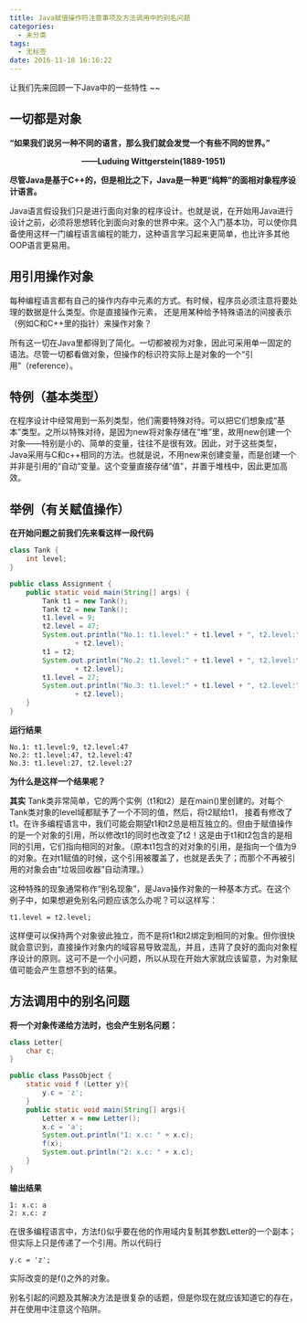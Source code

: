 ```yaml
---
title: Java赋值操作符注意事项及方法调用中的别名问题
categories:
  - 未分类
tags:
  - 无标签
date: 2016-11-18 16:16:22
---
```


让我们先来回顾一下Java中的一些特性 ~~

## **一切都是对象**

**“如果我们说另一种不同的语言，那么我们就会发觉一个有些不同的世界。”**
**<center>——Luduing Wittgerstein(1889-1951)</center>**

**尽管Java是基于C++的，但是相比之下，Java是一种更“纯粹”的面相对象程序设计语言。**

Java语言假设我们只是进行面向对象的程序设计。也就是说，在开始用Java进行设计之前，必须将思想转化到面向对象的世界中来。这个入门基本功，可以使你具备使用这样一门编程语言编程的能力，这种语言学习起来更简单，也比许多其他OOP语言更易用。


## **用引用操作对象**

每种编程语言都有自己的操作内存中元素的方式。有时候，程序员必须注意将要处理的数据是什么类型。你是直接操作元素， 还是用某种给予特殊语法的间接表示（例如C和C++里的指针）来操作对象？

所有这一切在Java里都得到了简化。一切都被视为对象，因此可采用单一固定的语法。尽管一切都看做对象，但操作的标识符实际上是对象的一个“引用”（reference）。


## **特例（基本类型）**

在程序设计中经常用到一系列类型，他们需要特殊对待。可以把它们想象成“基本”类型。之所以特殊对待，是因为new将对象存储在“堆”里，故用new创建一个对象——特别是小的、简单的变量，往往不是很有效。因此，对于这些类型，Java采用与C和c++相同的方法。也就是说，不用new来创建变量，而是创建一个并非是引用的“自动”变量。这个变量直接存储“值”，并置于堆栈中，因此更加高效。


## **举例（有关赋值操作）**

**在开始问题之前我们先来看这样一段代码**

```java
class Tank {
	int level;
}

public class Assignment {
	public static void main(String[] args) {
		Tank t1 = new Tank();
		Tank t2 = new Tank();
		t1.level = 9;
		t2.level = 47;
		System.out.println("No.1: t1.level:" + t1.level + ", t2.level:"
				+ t2.level);
		t1 = t2;
		System.out.println("No.2: t1.level:" + t1.level + ", t2.level:"
				+ t2.level);
		t1.level = 27;
		System.out.println("No.3: t1.level:" + t1.level + ", t2.level:"
				+ t2.level);
	}
}

```

**运行结果**

```
No.1: t1.level:9, t2.level:47
No.2: t1.level:47, t2.level:47
No.3: t1.level:27, t2.level:27
```

**为什么是这样一个结果呢？**

**其实** Tank类非常简单，它的两个实例（t1和t2）是在main()里创建的。对每个Tank类对象的level域都赋予了一个不同的值，然后，将t2赋给t1， 接着有修改了t1。在许多编程语言中，我们可能会期望t1和t2总是相互独立的。但由于赋值操作的是一个对象的引用，所以修改t1的同时也改变了t2！这是由于t1和t2包含的是相同的引用，它们指向相同的对象。（原本t1包含的对对象的引用，是指向一个值为9的对象。在对t1赋值的时候，这个引用被覆盖了，也就是丢失了；而那个不再被引用的对象会由“垃圾回收器”自动清理。）

这种特殊的现象通常称作“别名现象”，是Java操作对象的一种基本方式。在这个例子中，如果想避免别名问题应该怎么办呢？可以这样写：
```
t1.level = t2.level;
```
这样便可以保持两个对象彼此独立，而不是将t1和t2绑定到相同的对象。但你很快就会意识到，直接操作对象内的域容易导致混乱，并且，违背了良好的面向对象程序设计的原则。这可不是一个小问题，所以从现在开始大家就应该留意，为对象赋值可能会产生意想不到的结果。


## **方法调用中的别名问题**

**将一个对象传递给方法时，也会产生别名问题：**

```java
class Letter{
	char c;
}

public class PassObject {
	static void f (Letter y){
		y.c = 'z';
	}
	public static void main(String[] args){
		Letter x = new Letter();
		x.c = 'a';
		System.out.println("1: x.c: " + x.c);
		f(x);
		System.out.println("2: x.c: " + x.c);
	}
}
```

**输出结果**

```
1: x.c: a
2: x.c: z
```

在很多编程语言中，方法f()似乎要在他的作用域内复制其参数Letter的一个副本；但实际上只是传递了一个引用。所以代码行
```
y.c = 'z';
```

实际改变的是f()之外的对象。

别名引起的问题及其解决方法是很复杂的话题，但是你现在就应该知道它的存在，并在使用中注意这个陷阱。
